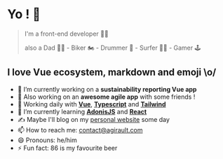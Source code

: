 # Yo ! 🤘

>I'm a front-end developer 👨‍💻
>
> also a Dad 👨‍🍼 - Biker 🏍 - Drummer 🥁 - Surfer 🏄‍♂️ - Gamer 🕹
## I love Vue ecosystem, markdown and emoji \o/

  
- 🔭 I’m currently working on a **sustainability reporting Vue app**
- 🤫 Also working on an **awesome agile app** with some friends !
- 🚀 Working daily with **[Vue](https://vuejs.org/)**, **[Typescript](https://www.typescriptlang.org/)** and **[Tailwind](https://tailwindcss.com/)**
- 🌱 I’m currently learning **[AdonisJS](https://adonisjs.com/)** and **[React](https://react.dev/)**
- ✍ Maybe I'll blog on my [personal website](https://agirault.com) some day
- 📫 How to reach me: contact@agirault.com
- 😄 Pronouns: he/him
- ⚡ Fun fact: 86 is my favourite beer

<!--
**aurhell/aurhell** is a ✨ _special_ ✨ repository because its `README.md` (this file) appears on your GitHub profile.

Here are some ideas to get you started:

- 🔭 I’m currently working on ...
- 🌱 I’m currently learning ...
- 👯 I’m looking to collaborate on ...
- 🤔 I’m looking for help with ...
- 💬 Ask me about ...
- 📫 How to reach me: ...
- 😄 Pronouns: ...
- ⚡ Fun fact: ...
-->
